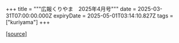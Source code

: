 +++
title = """広報くりやま　2025年4月号"""
date = 2025-03-31T07:00:00.000Z
expiryDate = 2025-05-01T03:14:10.827Z
tags = ["kuriyama"]
+++


[[source]](https://www.town.kuriyama.hokkaido.jp/site/koho/31061.html)
